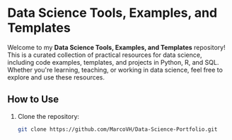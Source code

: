 # Data Science Tools, Examples, and Templates

Welcome to my **Data Science Tools, Examples, and Templates** repository! This is a curated collection of practical resources for data science, including code examples, templates, and projects in Python, R, and SQL. Whether you're learning, teaching, or working in data science, feel free to explore and use these resources.

## How to Use
1. Clone the repository:
   ```bash
   git clone https://github.com/MarcoVH/Data-Science-Portfolio.git

